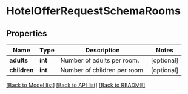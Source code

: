 # HotelOfferRequestSchemaRooms

## Properties
Name | Type | Description | Notes
------------ | ------------- | ------------- | -------------
**adults** | **int** | Number of adults per room. | [optional] 
**children** | **int** | Number of children per room. | [optional] 

[[Back to Model list]](../README.md#documentation-for-models) [[Back to API list]](../README.md#documentation-for-api-endpoints) [[Back to README]](../README.md)

